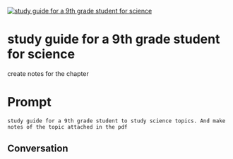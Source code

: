 
[![study guide for a 9th grade student for science](https://flow-prompt-covers.s3.us-west-1.amazonaws.com/icon/Impressionist/i8.png)]()
# study guide for a 9th grade student for science 
create notes for the chapter

# Prompt

```
study guide for a 9th grade student to study science topics. And make notes of the topic attached in the pdf
```

## Conversation




